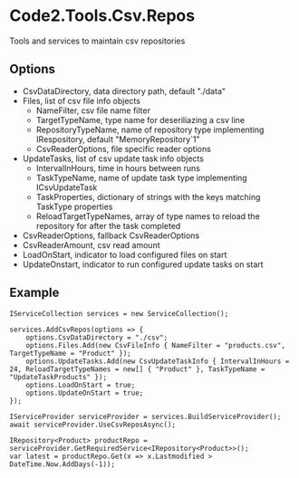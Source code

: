# Code2.Tools.Csv.Repos
Tools and services to maintain csv repositories


## Options
- CsvDataDirectory, data directory path, default "./data"
- Files, list of csv file info objects
  - NameFilter, csv file name filter
  - TargetTypeName, type name for deseriliazing a csv line
  - RepositoryTypeName, name of repository type implementing IRespository, default "MemoryRepository`1"
  - CsvReaderOptions, file specific reader options
- UpdateTasks, list of csv update task info objects
  - IntervalInHours, time in hours between runs
  - TaskTypeName, name of update task type implementing ICsvUpdateTask
  - TaskProperties, dictionary of strings with the keys matching TaskType properties
  - ReloadTargetTypeNames, array of type names to reload the repository for after the task completed
- CsvReaderOptions, fallback CsvReaderOptions
- CsvReaderAmount, csv read amount
- LoadOnStart, indicator to load configured files on start
- UpdateOnstart, indicator to run configured update tasks on start

## Example
```
IServiceCollection services = new ServiceCollection();

services.AddCsvRepos(options => {
	options.CsvDataDirectory = "./csv";
	options.Files.Add(new CsvFileInfo { NameFilter = "products.csv", TargetTypeName = "Product" });
	options.UpdateTasks.Add(new CsvUpdateTaskInfo { IntervalInHours = 24, ReloadTargetTypeNames = new[] { "Product" }, TaskTypeName = "UpdateTaskProducts" });
	options.LoadOnStart = true;
	options.UpdateOnStart = true;
});

IServiceProvider serviceProvider = services.BuildServiceProvider();
await serviceProvider.UseCsvReposAsync();

IRepository<Product> productRepo = serviceProvider.GetRequiredService<IRepository<Product>>();
var latest = productRepo.Get(x => x.Lastmodified > DateTime.Now.AddDays(-1));
```